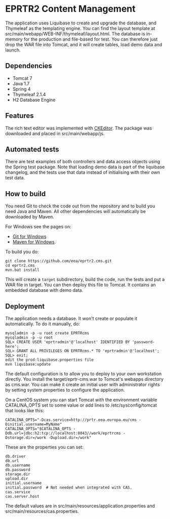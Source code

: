 EPRTR2 Content Management
=========================

The application uses Liquibase to create and upgrade the database, and Thymeleaf as the templating engine.
You can find the layout template at src/main/webapp/WEB-INF/thymeleaf/layout.html. The database is in-memory
for the production and file-based for test. You can therefore just drop the WAR file into Tomcat, and it will
create tables, load demo data and launch.

Dependencies
------------
* Tomcat 7
* Java 1.7
* Spring 4
* Thymeleaf 2.1.4
* H2 Database Engine

Features
--------
The rich text editor was implemented with [CKEditor](http://ckeditor.com/). The package was downloaded and placed in src/main/webapp/js.

Automated tests
---------------
There are test examples of both controllers and data access objects using the Spring test package.
Note that loading demo data is part of the liquibase changelog, and the tests use that data instead
of initialising with their own test data.

How to build
------------
You need Git to check the code out from the repository and to build you need Java and Maven.  All other dependencies will automatically be downloaded by Maven.

For Windows see the pages on:
* [Git for Windows](http://git-scm.com/downloads)
* [Maven for Windows](http://maven.apache.org/guides/getting-started/windows-prerequisites.html).

To build you do:
```
git clone https://github.com/eea/eprtr2.cms.git
cd eprtr2.cms
mvn.bat install
```

This will create a `target` subdirectory, build the code, run the tests and put a WAR file in target. You can then deploy this file to Tomcat. It contains an embedded database with demo data.

Deployment
----------
The application needs a database. It won't create or populate it automatically. To do it manually, do:

```
mysqladmin -p -u root create EPRTRcms
mysqladmin -p -u root
SQL> CREATE USER 'eprtradmin'@'localhost' IDENTIFIED BY 'password-here';
SQL> GRANT ALL PRIVILEGES ON EPRTRcms.* TO 'eprtradmin'@'localhost';
SQL> exit;
edit the prod-liquibase.properties file
mvn liquibase:update
```

The default configuration is to allow you to deploy to your own workstation directly. You install the target/eprtr-cms.war to Tomcat's webapps directory as cms.war. You can make it create an initial user with administrator rights by setting system properties to configure the application.

On a CentOS system you can start Tomcat with the environment variable CATALINA_OPTS set to some value or add lines to /etc/sysconfig/tomcat that looks like this:
```
CATALINA_OPTS="-Dcas.service=http://prtr.eea.europa.eu/cms -Dinitial.username=MyName"
CATALINA_OPTS="$CATALINA_OPTS -Ddb.url=jdbc:h2:tcp://localhost:8043//work/eprtrcms -Dstorage.dir=/work -Dupload.dir=/work"
```
These are the properties you can set:
```
db.driver
db.url
db.username
db.password
storage.dir
upload.dir
initial.username
initial.password  # Not needed when integrated with CAS.
cas.service
cas.server.host
```
The default values are in src/main/resources/application.properties and src/main/resources/cas.properties.

